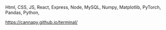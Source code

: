Html, CSS, JS, React, Express, Node, MySQL, Numpy, Matplotlib, PyTorch, Pandas, Python,

https://cannapy.github.io/terminal/
